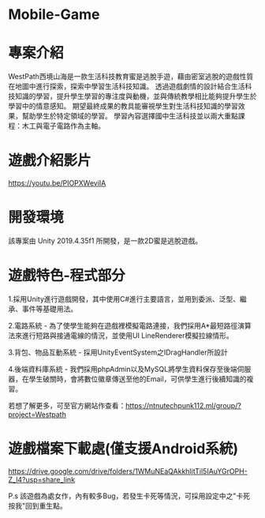 # Mobile-Game

# 專案介紹
WestPath西境山海是一款生活科技教育蜜是逃脫手遊，藉由密室逃脫的遊戲性質在地圖中進行探索，探索中學習生活科技知識。
透過遊戲劇情的設計結合生活科技知識的學習，提升學生學習的專注度與動機，並與傳統教學相比能夠提升學生於學習中的情意感知。
期望最終成果的教具能審視學生對生活科技知識的學習效果，幫助學生於特定領域的學習。
學習內容選擇國中生活科技並以兩大重點課程：木工與電子電路作為主軸。

# 遊戲介紹影片
https://youtu.be/PIOPXWeviIA

# 開發環境
該專案由 Unity 2019.4.35f1 所開發，是一款2D蜜是逃脫遊戲。

# 遊戲特色-程式部分
1.採用Unity進行遊戲開發，其中使用C#進行主要語言，並用到委派、泛型、繼承、事件等基礎用法。

2.電路系統 - 為了使學生能夠在遊戲裡模擬電路連接，我們採用A*最短路徑演算法來進行短路與接通電線的情況，並使用UI LineRenderer模擬拉線情形。

3.背包、物品互動系統 - 採用UnityEventSystem之IDragHandler所設計

4.後端資料庫系統 - 我們採用phpAdmin以及MySQL將學生資料保存至後端伺服器，在學生破關時，會將數位徽章傳送至他的Email，可供學生進行後續知識的複習。

若想了解更多，可至官方網站作查看：https://ntnutechpunk112.ml/group/?project=Westpath

# 遊戲檔案下載處(僅支援Android系統)
https://drive.google.com/drive/folders/1WMuNEaQAkkhljtTil5IAuYGrOPH-Z_l4?usp=share_link

P.s 該遊戲為處女作，內有較多Bug，若發生卡死等情況，可採用設定中之"卡死按我"回到重生點。



